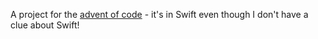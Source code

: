 A project for the [advent of code](http://adventofcode.com/) - it's in Swift even though I don't have a clue about Swift!
